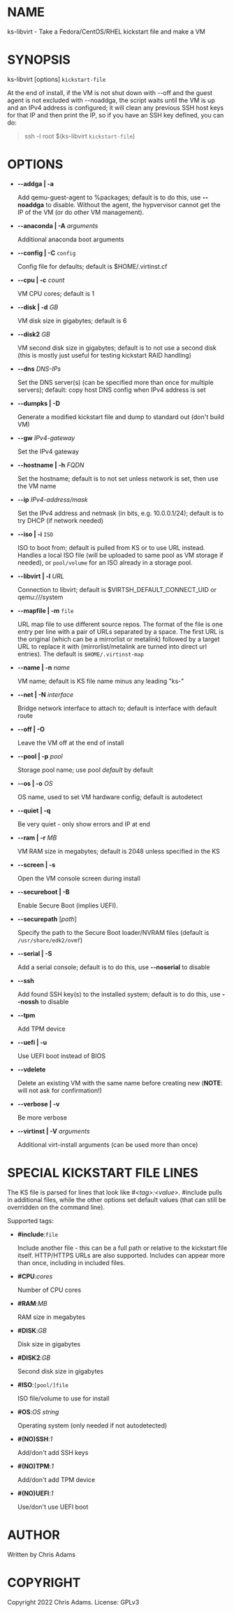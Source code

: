 # NAME

ks-libvirt - Take a Fedora/CentOS/RHEL kickstart file and make a VM

# SYNOPSIS

ks-libvirt \[options\] `kickstart-file`

At the end of install, if the VM is not shut down with --off and the guest
agent is not excluded with --noaddga, the script waits until the VM is up and
an IPv4 address is configured; it will clean any previous SSH host keys for
that IP and then print the IP, so if you have an SSH key defined, you can do:

> ssh -l root $(ks-libvirt `kickstart-file`)

# OPTIONS

- **--addga | -a**

    Add qemu-guest-agent to %packages; default is to do this, use **--noaddga** to
    disable. Without the agent, the hypvervisor cannot get the IP of the VM (or do
    other VM management).

- **--anaconda | -A** _arguments_

    Additional anaconda boot arguments

- **--config | -C** `config`

    Config file for defaults; default is $HOME/.virtinst.cf

- **--cpu | -c** _count_

    VM CPU cores; default is 1

- **--disk | -d** _GB_

    VM disk size in gigabytes; default is 6

- **--disk2** _GB_

    VM second disk size in gigabytes; default is to not use a second disk (this is
    mostly just useful for testing kickstart RAID handling)

- **--dns** _DNS-IPs_

    Set the DNS server(s) (can be specified more than once for multiple servers);
    default: copy host DNS config when IPv4 address is set

- **--dumpks | -D**

    Generate a modified kickstart file and dump to standard out (don't build VM)

- **--gw** _IPv4-gateway_

    Set the IPv4 gateway

- **--hostname | -h** _FQDN_

    Set the hostname; default is to not set unless network is set, then use the
    VM name

- **--ip** _IPv4-address/mask_

    Set the IPv4 address and netmask (in bits, e.g. 10.0.0.1/24); default is to try
    DHCP (if network needed)

- **--iso | -i** `ISO`

    ISO to boot from; default is pulled from KS or to use URL instead.  Handles a
    local ISO file (will be uploaded to same pool as VM storage if needed), or
    `pool/volume` for an ISO already in a storage pool.

- **--libvirt | -l** _URL_

    Connection to libvirt; default is $VIRTSH\_DEFAULT\_CONNECT\_UID or qemu:///system

- **--mapfile | -m** `file`

    URL map file to use different source repos.  The format of the file is one
    entry per line with a pair of URLs separated by a space.  The first URL is the
    original (which can be a mirrorlist or metalink) followed by a target URL to
    replace it with (mirrorlist/metalink are turned into direct url entries).  The
    default is `$HOME/.virtinst-map`

- **--name | -n** _name_

    VM name; default is KS file name minus any leading "ks-"

- **--net | -N** _interface_

    Bridge network interface to attach to; default is interface with default route

- **--off | -O**

    Leave the VM off at the end of install

- **--pool | -p** _pool_

    Storage pool name; use pool _default_ by default

- **--os | -o** _OS_

    OS name, used to set VM hardware config; default is autodetect

- **--quiet | -q**

    Be very quiet - only show errors and IP at end

- **--ram | -r** _MB_

    VM RAM size in megabytes; default is 2048 unless specified in the KS

- **--screen | -s**

    Open the VM console screen during install

- **--secureboot | -B**

    Enable Secure Boot (implies UEFI).

- **--securepath** \[_path_\]

    Specify the path to the Secure Boot loader/NVRAM files (default is
    `/usr/share/edk2/ovmf`)

- **--serial | -S**

    Add a serial console; default is to do this, use **--noserial** to disable

- **--ssh**

    Add found SSH key(s) to the installed system; default is to do this, use
    **--nossh** to disable

- **--tpm**

    Add TPM device

- **--uefi | -u**

    Use UEFI boot instead of BIOS

- **--vdelete**

    Delete an existing VM with the same name before creating new (**NOTE**: will not
    ask for confirmation!)

- **--verbose | -v**

    Be more verbose

- **--virtinst | -V** _arguments_

    Additional virt-install arguments (can be used more than once)

# SPECIAL KICKSTART FILE LINES

The KS file is parsed for lines that look like
_#&lt;tag>:&lt;value>_.  #include pulls in additional files, while the
other options set default values (that can still be overridden on the command
line).

Supported tags:

- **#include**:`file`

    Include another file - this can be a full path or relative to the kickstart
    file itself.  HTTP/HTTPS URLs are also supported.  Includes can appear more
    than once, including in included files.

- **#CPU**:_cores_

    Number of CPU cores

- **#RAM**:_MB_

    RAM size in megabytes

- **#DISK**:_GB_

    Disk size in gigabytes

- **#DISK2**:_GB_

    Second disk size in gigabytes

- **#ISO**:`[pool/]file`

    ISO file/volume to use for install

- **#OS**:_OS string_

    Operating system (only needed if not autodetected)

- **#(NO)SSH**:_1_

    Add/don't add SSH keys

- **#(NO)TPM**:_1_

    Add/don't add TPM device

- **#(NO)UEFI**:_1_

    Use/don't use UEFI boot

# AUTHOR

Written by Chris Adams

# COPYRIGHT

Copyright 2022 Chris Adams. License: GPLv3
